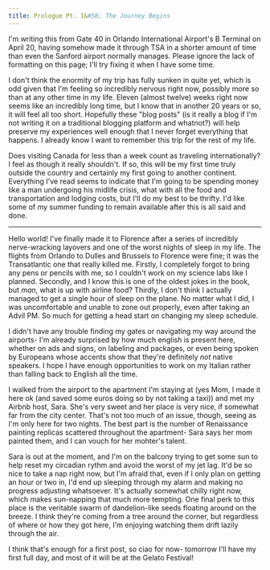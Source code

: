 ```yaml
---
title: Prologue Pt. 1&#58; The Journey Begins
---
```

I'm writing this from Gate 40 in Orlando International Airport's B Terminal on April 20, having somehow made it through TSA in a shorter amount of time than even the Sanford airport normally manages. Please ignore the lack of formatting on this page; I'll try fixing it when I have some time.

I don't think the enormity of my trip has fully sunken in quite yet, which is odd given that I'm feeling so incredibly nervous right now, possibly more so than at any other time in my life. Eleven (almost twelve) weeks right now seems like an incredibly long time, but I know that in another 20 years or so, it will feel all too short. Hopefully these "blog posts" (is it really a blog if I'm not writing it on a traditional blogging platform and whatnot?) will help preserve my experiences well enough that I never forget everything that happens. I already know I want to remember this trip for the rest of my life.

Does visiting Canada for less than a week count as traveling internationally? I feel as though it really shouldn't. If so, this will be my first time truly outside the country and certainly my first going to another continent. Everything I've read seems to indicate that I'm going to be spending money like a man undergoing his midlife crisis, what with all the food and transportation and lodging costs, but I'll do my best to be thrifty. I'd like some of my summer funding to remain available after this is all said and done.

<hr>

Hello world! I've finally made it to Florence after a series of incredibly nerve-wracking layovers and one of the worst nights of sleep in my life. The flights from Orlando to Dulles and Brussels to Florence were fine; it was the Transatlantic one that really killed me. Firstly, I completely forgot to bring any pens or pencils with me, so I couldn't work on my science labs like I planned. Secondly, and I know this is one of the oldest jokes in the book, but <i>man</i>, what is up with airline food? Thirdly, I don't think I actually managed to get a single hour of sleep on the plane. No matter what I did, I was uncomfortable and unable to zone out properly, even after taking an Advil PM. So much for getting a head start on changing my sleep schedule.

I didn't have any trouble finding my gates or navigating my way around the airports- I'm already surprised by how much english is present here, whether on ads and signs, on labeling and packages, or even being spoken by Europeans whose accents show that they're definitely <i>not</i> native speakers. I hope I have enough opportunities to work on my Italian rather than falling back to English all the time.

I walked from the airport to the apartment I'm staying at (yes Mom, I made it here ok (and saved some euros doing so by not taking a taxi)) and met my Airbnb host, Sara. She's very sweet and her place is very nice, if somewhat far from the city center. That's not too much of an issue, though, seeing as I'm only here for two nights. The best part is the number of Renaissance painting replicas scattered throughout the apartment- Sara says her mom painted them, and I can vouch for her mohter's talent.

Sara is out at the moment, and I'm on the balcony trying to get some sun to help reset my circadian rythm and avoid the worst of my jet lag. It'd be so nice to take a nap right now, but I'm afraid that, even if I only plan on getting an hour or two in, I'd end up sleeping through my alarm and making no progress adjusting whatsoever. It's actually somewhat chilly right now, which makes sun-napping that much more tempting.
One final perk to this place is the veritable swarm of dandelion-like seeds floating around on the breeze. I think they're coming from a tree around the corner, but regardless of where or how they got here, I'm enjoying watching them drift lazily through the air.

I think that's enough for a first post, so ciao for now- tomorrow I'll have my first full day, and most of it will be at the Gelato Festival!
